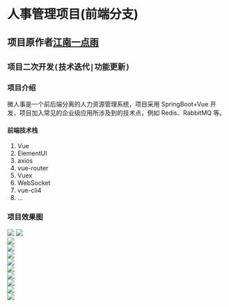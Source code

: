 人事管理项目(前端分支)
============
项目原作者[江南一点雨](https://github.com/lenve/vhr)
----------
`项目二次开发(技术迭代|功能更新)`
-----------
### 项目介绍
微人事是一个前后端分离的人力资源管理系统，项目采用 SpringBoot+Vue 开发，项目加入常见的企业级应用所涉及到的技术点，例如 Redis、RabbitMQ 等。

#### 前端技术栈
1. Vue
2. ElementUI
3. axios
4. vue-router
5. Vuex
6. WebSocket
7. vue-cli4
8. ...

### 项目效果图
![](https://cdn.jsdelivr.net/gh/ricezong/vhr@front/demo_img/d1.jpg)
![](https://cdn.jsdelivr.net/gh/ricezong/vhr@front/demo_img/d2.jpg)  
![](https://cdn.jsdelivr.net/gh/ricezong/vhr@front/demo_img/d3.png)  
![](https://cdn.jsdelivr.net/gh/ricezong/vhr@front/demo_img/d4.png)  
![](https://cdn.jsdelivr.net/gh/ricezong/vhr@front/demo_img/d5.png)  
![](https://cdn.jsdelivr.net/gh/ricezong/vhr@front/demo_img/d6.png)  
![](https://cdn.jsdelivr.net/gh/ricezong/vhr@front/demo_img/d7.jpg)  
![](https://cdn.jsdelivr.net/gh/ricezong/vhr@front/demo_img/d8.jpg)  
![](https://cdn.jsdelivr.net/gh/ricezong/vhr@front/demo_img/d9.jpg)  
![](https://cdn.jsdelivr.net/gh/ricezong/vhr@front/demo_img/d10.jpg)  
![](https://cdn.jsdelivr.net/gh/ricezong/vhr@front/demo_img/d11.jpg)  
